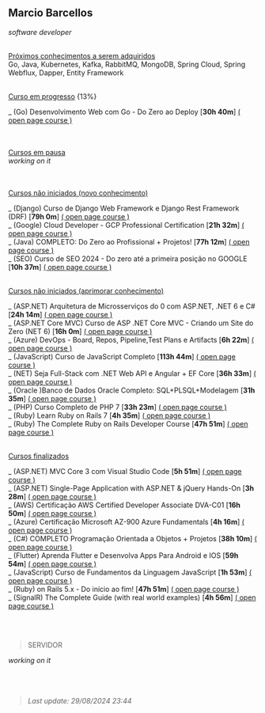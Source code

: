 ## Marcio Barcellos 
*software developer*
<br><br>


<ins>Próximos conhecimentos a serem adquiridos</ins><br>
Go, Java, Kubernetes, Kafka, RabbitMQ, MongoDB, Spring Cloud, Spring Webflux, Dapper, Entity Framework

<br>
<ins>Curso em progresso</ins> {13%}<br>

_ (Go) Desenvolvimento Web com Go - Do Zero ao Deploy [**30h 40m**]
[( open page course )](https://www.udemy.com/course/desenvolvimento-web-com-go-do-zero-ao-deploy/)<br>



<br><br>
<ins>Cursos em pausa</ins><br>
*working on it*


<br><br>
<ins>Cursos não iniciados (novo conhecimento)</ins>

_ (Django) Curso de Django Web Framework e Django Rest Framework (DRF) [**79h 0m**]
[( open page course )](https://www.udemy.com/course/curso-de-django-web-framework-com-python-html-e-css/)<br>
_ (Google) Cloud Developer - GCP Professional Certification [**21h 32m**]
[( open page course )](https://www.udemy.com/course/google-cloud-certified-professional-cloud-developer/)<br>
_ (Java) COMPLETO: Do Zero ao Profissional + Projetos! [**77h 12m**]
[( open page course )](https://www.udemy.com/course/fundamentos-de-programacao-com-java/)<br>
_ (SEO) Curso de SEO 2024 - Do zero até a primeira posição no GOOGLE [**10h 37m**]
[( open page course )](https://www.udemy.com/course/curso-de-seo-2022-rodrigo-bueno/)<br>


<br>
<ins>Cursos não iniciados (aprimorar conhecimento)</ins>

_ (ASP.NET) Arquitetura de Microsserviços do 0 com ASP.NET, .NET 6 e C# [**24h 14m**]
[( open page course )](https://www.udemy.com/course/microservices-do-0-a-gcp-com-dot-net-6-kubernetes-e-docker/)<br>
_ (ASP.NET Core MVC) Curso de ASP .NET Core MVC - Criando um Site do Zero (NET 6) [**16h 0m**]
[( open page course )](https://www.udemy.com/course/curso-de-asp-net-core-mvc-criando-um-site-do-zero/)<br>
_ (Azure) DevOps - Board, Repos, Pipeline,Test Plans e Artifacts [**6h 22m**]
[( open page course )](https://www.udemy.com/course/azuredevops-services/)<br>
_ (JavaScript) Curso de JavaScript Completo [**113h 44m**]
[( open page course )](https://www.udemy.com/course/javascript-completo-2018-do-iniciante-ao-mestre/)<br>
_ (NET) Seja Full-Stack com .NET Web API e Angular + EF Core [**36h 33m**]
[( open page course )](https://www.udemy.com/course/angular-dotnetcore-efcore/)<br>
_ (Oracle )Banco de Dados Oracle Completo: SQL+PLSQL+Modelagem [**31h 35m**]
[( open page course )](https://www.udemy.com/course/banco-de-dados-oracle-completo-sqlplsqlmodelagem-de-dados/)<br>
_ (PHP) Curso Completo de PHP 7 [**33h 23m**]
[( open page course )](https://www.udemy.com/course/curso-php-7-online/)<br>
_ (Ruby) Learn Ruby on Rails 7 [**4h 35m**]
[( open page course )](https://www.udemy.com/course/learn-ruby-on-rails-7/)<br>
_ (Ruby) The Complete Ruby on Rails Developer Course [**47h 51m**]
[( open page course )](https://www.udemy.com/course/the-complete-ruby-on-rails-developer-course/)<br>

<br>
<ins>Cursos finalizados</ins>

_ (ASP.NET) MVC Core 3 com Visual Studio Code [**5h 51m**]
[( open page course )](https://www.udemy.com/course/aspnet-mvc-core-3-com-visual-studio-code/)<br>
_ (ASP.NET) Single-Page Application with ASP.NET & jQuery Hands-On [**3h 28m**]
[( open page course )](https://www.udemy.com/course/single-page-application-with-aspnet-jquery-hands-on/)<br>
_ (AWS) Certificação AWS Certified Developer Associate DVA-C01 [**16h 50m**]
[( open page course )](https://www.udemy.com/course/certificacao-amazon-aws-certified-developer-associate-2020/)<br>
_ (Azure) Certificação Microsoft AZ-900 Azure Fundamentals [**4h 16m**]
[( open page course )](https://www.udemy.com/course/az-900-preparacao-para-o-exame-microsoft-azure-fundamentals/)<br>
_ (C#) COMPLETO Programação Orientada a Objetos + Projetos [**38h 10m**]
[( open page course )](https://www.udemy.com/course/programacao-orientada-a-objetos-csharp/)<br>
_ (Flutter) Aprenda Flutter e Desenvolva Apps Para Android e IOS [**59h 54m**]
[( open page course )](https://www.udemy.com/course/curso-flutter/)<br>
_ (JavaScript) Curso de Fundamentos da Linguagem JavaScript [**1h 53m**]
[( open page course )](https://www.udemy.com/course/curso-de-fundamentos-da-linguagem-javascript/)<br>
_ (Ruby) on Rails 5.x - Do início ao fim! [**47h 51m**]
[( open page course )](https://www.udemy.com/course/rubyonrails-5x/)<br>
_ (SignalR) The Complete Guide (with real world examples) [**4h 56m**]
[( open page course )](https://www.udemy.com/course/signalr-the-complete-guide/)<br>




<br><br>
> SERVIDOR

*working on it*
<br><br><br><br>


<!--
URL: [**projectdev.services**](https://projectdev.services/)<br />
VM com linux - pro link ref contabo
VM (EC2) na Contabo<br />
NGINX, PHP, phpMyAdmin, MariaDB<br />
-->

<!--
- [x] Configurar para rodar aplicações PHP (CI/CD) 
- [x] Configurar para rodar aplicações C# (CI/CD)
- [x] Configurar para rodar aplicações Python (CI/CD)
- [x] Configurar para rodar aplicações Java (CI/CD)
- [x] Configurar para rodar aplicações Ruby (CI/CD)
-->

<!--
![alt text](https://github.com/wiz2k20/wiz2k20/blob/main/atual.jpg?raw=true)
-->

> <em>Last update: 29/08/2024 23:44</em>

<!--

conhecimento atual, docker, ci/cd, etc

formas de contato

- 🔭 I’m currently working on ...
- 🌱 I’m currently learning ...
- 👯 I’m looking to collaborate on ...
- 🤔 I’m looking for help with ...
- 💬 Ask me about ...
- 📫 How to reach me: ...
- 😄 Pronouns: ...
- ⚡ Fun fact: ...
-->
